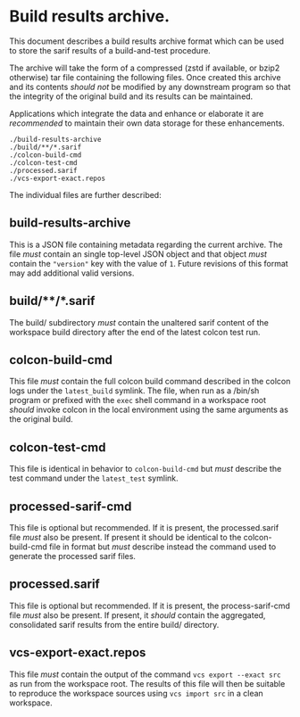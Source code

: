 # Build results archive.

This document describes a build results archive format which can be used to store the sarif results of a build-and-test procedure.

The archive will take the form of a compressed (zstd if available, or bzip2 otherwise) tar file containing the following files.
Once created this archive and its contents _should not_ be modified by any downstream program so that the integrity of the original build and its results can be maintained.

Applications which integrate the data and enhance or elaborate it are _recommended_ to maintain their own data storage for these enhancements.

```
./build-results-archive
./build/**/*.sarif
./colcon-build-cmd
./colcon-test-cmd
./processed.sarif
./vcs-export-exact.repos
```

The individual files are further described:

## build-results-archive

This is a JSON file containing metadata regarding the current archive.
The file _must_ contain an single top-level JSON object and that object _must_ contain the `"version"` key with the value of `1`.
Future revisions of this format may add additional valid versions.

## build/**/*.sarif

The build/ subdirectory _must_ contain the unaltered sarif content of the workspace build directory after the end of the latest colcon test run.

## colcon-build-cmd

This file _must_ contain the full colcon build command described in the colcon logs under the `latest_build` symlink.
The file, when run as a /bin/sh program or prefixed with the `exec` shell command in a workspace root _should_ invoke colcon in the local environment using the same arguments as the original build.

## colcon-test-cmd

This file is identical in behavior to `colcon-build-cmd` but _must_ describe the test command under the `latest_test` symlink.

## processed-sarif-cmd

This file is optional but recommended.
If it is present, the processed.sarif file _must_ also be present.
If present it should be identical to the colcon-build-cmd file in format but _must_ describe instead the command used to generate the processed sarif files.

## processed.sarif

This file is optional but recommended.
If it is present, the process-sarif-cmd file _must_ also be present.
If present, it _should_ contain the aggregated, consolidated sarif results from the entire build/ directory.

## vcs-export-exact.repos

This file _must_ contain the output of the command `vcs export --exact src` as run from the workspace root.
The results of this file will then be suitable to reproduce the workspace sources using `vcs import src` in a clean workspace.
